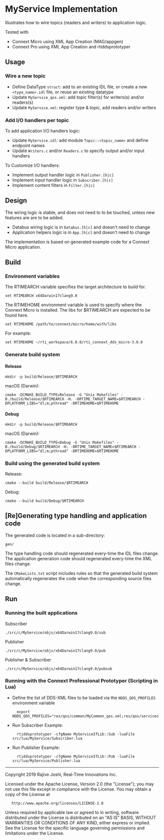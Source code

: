 # MyService Implementation

Illustrates how to wire topics (readers and writers) to application logic.

Tested with 
- Connext Micro using XML App Creation (MAG/appgen)
- Connext Pro using XML App Creation and rtiddsprototyper

## Usage

### Wire a new topic

- Define DataType `struct`: add to an existing IDL file, or create a 
  new `<type_name>.idl` file, or reuse an existing datatype
- Update `MyService_qos.xml`: add topic filter(s) for writers(s) and/or readers(s)
- Update `MyService.xml`: register type & topic, add readers and/or writers


### Add I/O handlers per topic

To add application I/O handlers logic:

- Update `MyService.idl`: add module `Topic::<topic_name>` and define endpoint names
- Update `Writers.c` and/or `Readers.c` to specify output and/or input handlers

To Customize I/O handlers:
   - Implement output handler logic in `Publisher.[h|c]` 
   - Implement input handler logic in `Subscriber.[h|c]`
   - Implement content filters in `Filter.[h|c]`


## Design

The wiring logic is stable, and does not need to to be touched, 
unless new features are are to be added.

- Databus wiring logic is in `Databus.[h|c]` and doesn't need to change
- Application helpers logic is in `App.[h|c]` and doesn't need to change

The implementation is based on generated example code for a Connext Micro 
application.


## Build

### Environment variables

The RTIMEARCH variable specifies the target architecture to build for.

    set RTIMEARCH x64Darwin17clang9.0

The RTIMEHOME environment variable is used to specify where the Connext Micro 
is installed. The libs for $RTIMEARCH are expected to be found here.
    
    set RTIMEHOME /path/to/connext/micro/home/with/libs

For example:

    set RTIMEHOME ~/rti_workspace/6.0.0/rti_connext_dds_micro-3.0.0


### Generate build system

#### Release

    mkdir -p build/Release/$RTIMEARCH

macOS (Darwin):
    
    cmake -DCMAKE_BUILD_TYPE=Release -G "Unix Makefiles" -B./build/Release/$RTIMEARCH -H. -DRTIME_TARGET_NAME=$RTIMEARCH -DPLATFORM_LIBS="dl;m;pthread" -DRTIMEHOME=$RTIMEHOME 

#### Debug

    mkdir -p build/Release/$RTIMEARCH

macOS (Darwin):
    
    cmake -DCMAKE_BUILD_TYPE=Debug -G "Unix Makefiles" -B./build/Debug/$RTIMEARCH -H. -DRTIME_TARGET_NAME=$RTIMEARCH -DPLATFORM_LIBS="dl;m;pthread" -DRTIMEHOME=$RTIMEHOME 


### Build using the generated build system

Release:
    
    cmake --build build/Release/$RTIMEARCH

Debug:
    
    cmake --build build/Debug/$RTIMEARCH
    

## [Re]Generating type handling and application code

The generated code is located in a sub-directory: 

    gen/

The type handling code should regenerated every-time the IDL files change.
The application generation code should regenerated every-time the XML files 
change.

The `CMakeLists.txt` script includes rules so that the generated build system 
automatically regenerates the code when the corresponding source files change.


## Run

### Running the built applications

Subscriber

    ./src/c/MyService/objs/x64Darwin17clang9.0/sub

Publisher

    ./src/c/MyService/objs/x64Darwin17clang9.0/pub

Publisher & Subscriber

    ./src/c/MyService/objs/x64Darwin17clang9.0/pubsub


### Running with the Connext Professional Prototyper (Scripting in Lua)

- Define the list of DDS-XML files to be loaded via the `NDDS_QOS_PROFILES` 
  environment variable  
  
        export NDDS_QOS_PROFILES="res/qos/common/MyCommon_qos.xml;res/qos/services/MyService_qos.xml;if/MyService.xml"

        
- Run Subscriber Example:

        rtiddsprototyper -cfgName MyServiceIfLib::Sub -luaFile src/lua/MyService/Subscriber.lua
 
- Run Publisher Example:

        rtiddsprototyper -cfgName MyServiceIfLib::Pub -luaFile src/lua/MyService/Publisher.lua
        

---

   Copyright 2019 Rajive Joshi, Real-Time Innovations Inc.

   Licensed under the Apache License, Version 2.0 (the "License");
   you may not use this file except in compliance with the License.
   You may obtain a copy of the License at

       http://www.apache.org/licenses/LICENSE-2.0

   Unless required by applicable law or agreed to in writing, software
   distributed under the License is distributed on an "AS IS" BASIS,
   WITHOUT WARRANTIES OR CONDITIONS OF ANY KIND, either express or implied.
   See the License for the specific language governing permissions and
   limitations under the License.